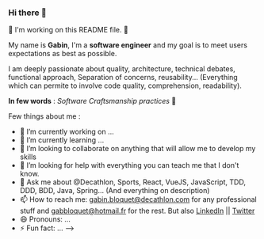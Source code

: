 ### Hi there 👋

🚧 I'm working on this README file. 🚧

My name is **Gabin**, I'm a **software engineer** and my goal is to meet users expectations as best as possible.  

I am deeply passionate about quality, architecture, technical debates, functional approach, Separation of concerns, reusability... (Everything which can permite to involve code quality, comprehension, readability).  

**In few words** : *Software Craftsmanship practices* 🙂

Few things about me :

- 🔭 I’m currently working on ...
- 🌱 I’m currently learning ...
- 👯 I’m looking to collaborate on anything that will allow me to develop my skills
- 🤔 I’m looking for help with everything you can teach me that I don't know.
- 💬 Ask me about @Decathlon, Sports, React, VueJS, JavaScript, TDD, DDD, BDD, Java, Spring... (And everything on description)
- 📫 How to reach me: gabin.bloquet@decathlon.com for any professional stuff and gabbloquet@hotmail.fr for the rest. But also [LinkedIn](https://www.linkedin.com/in/gabin-bloquet-65071a145/) || [Twitter](https://twitter.com/BloquetGabin)
- 😄 Pronouns: ...
- ⚡ Fun fact: ...
-->

